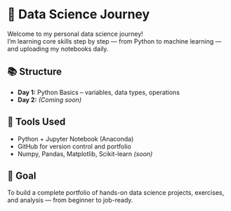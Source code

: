 # 🧠 Data Science Journey

Welcome to my personal data science journey!  
I’m learning core skills step by step — from Python to machine learning — and uploading my notebooks daily.

## 📚 Structure

- **Day 1:** Python Basics – variables, data types, operations
- **Day 2:** *(Coming soon)*

## 🚀 Tools Used
- Python + Jupyter Notebook (Anaconda)
- GitHub for version control and portfolio
- Numpy, Pandas, Matplotlib, Scikit-learn *(soon)*

## 📌 Goal
To build a complete portfolio of hands-on data science projects, exercises, and analysis — from beginner to job-ready.
